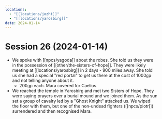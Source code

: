 ```yaml
---
locations:
  - "[[locations/jozht]]"
  - "[[locations/yarosbirg]]"
date: 2024-01-14
---
```

# Session 26 (2024-01-14)

- We spoke with [[npcs/yagoda]] about the robes. She told us they were in the possession of  [[other/the-sisters-of-hope]]. They were likely meeting at [[locations/yarosbirg]] in 2 days - 900 miles away. She told us she had a special "red portal" to get us there at the cost of 1000gp and not telling anyone about it.
	- 200gp each. Mara covered for Caelius.
- We reached the temple in Yarosbirg and met two Sisters of Hope. They were saying prayers over a burial mound and we joined them. As the sun set a group of cavalry led by a "Ghost Knight" attacked us. We wiped the floor with them, but one of the non-undead fighters ([[npcs/piotr]]) surrendered and then recognised Mara.
